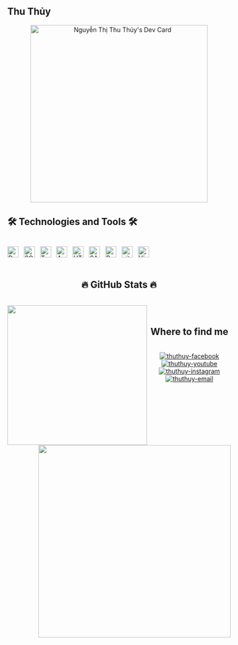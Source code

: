 <h2 > Thu Thủy </h2>
<div align="center">
<a href="https://app.daily.dev/thuthuy2996"><img src="https://api.daily.dev/devcards/d9d7e01e1b174ec685226fdcca44d6b2.png?r=bk4" width="400" alt="Nguyễn Thị Thu Thủy's Dev Card"/></a>
</div>
<div>
<h2 >🛠 Technologies and Tools 🛠</h2>
<br>
<!-- https://simpleicons.org/ -->
<span><img src="https://img.shields.io/badge/.Net-282C34?style=for-the-badge&logo=dotnet&logoColor=white" alt="DotNet logo" title="DotNet" height="25" /></span>
&nbsp;
<span><img src="https://img.shields.io/badge/SQLServer-282C34?logo=microsoftsqlserver&logoColor=F7DF1E" alt="SQL Server logo" title="SQLServer" height="25" /></span>
&nbsp;
<span><img src="https://img.shields.io/badge/TypeScript-282C34?logo=typescript&logoColor=3178C6" alt="TypeScript logo" title="TypeScript" height="25" /></span>
&nbsp;
<span><img src="https://img.shields.io/badge/Android-282C34?logo=android&logoColor=25BE30" alt="Android logo" title="Android" height="25" /></span>
&nbsp;
<span><img src="https://img.shields.io/badge/HTML5-282C34?logo=html5&logoColor=E34F26" alt="HTML5 logo" title="HTML5" height="25" /></span>
&nbsp;
<span><img src="https://img.shields.io/badge/Sass-282C34?logo=sass&logoColor=CC6699" alt="SASS logo" title="SASS" height="25" /></span> 
&nbsp;
<span><img src="https://img.shields.io/badge/Bootstrap-282C34?logo=bootstrap&logoColor=7952B3" alt="Bootstrap logo" title="Bootstrap" height="25" /></span>
&nbsp;
<span><img src="https://img.shields.io/badge/git-282C34?logo=git&logoColor=F05032" alt="git logo" title="git" height="25" /></span>
&nbsp;
<span><img src="https://img.shields.io/badge/VS%20Code-282C34?logo=visual-studio-code&logoColor=007ACC" alt="Visual Studio Code logo" title="Visual Studio Code" height="25" /></span>
&nbsp;

</div>
<br>
<h2 align="center">🔥 GitHub Stats 🔥</h2>
<!-- https://github.com/anuraghazra/github-readme-stats -->
<br>
<div align=center>
  <a href="#" title="thuthuy">
    <img width="315" align="left" src="https://github-readme-stats.vercel.app/api/top-langs/?username=ThuThuy2996&hide=c%23,powershell,Mathematica,Objective-C,Objective-C%2b%2b,Cuda&title_color=61dafb&text_color=ffffff&icon_color=61dafb&bg_color=20232a&langs_count=8&layout=compact&border_color=61dafb&hide_border=true" />
  </a>
  <a href="#" title="thuthuy">
    <img align="right" width="434" src="https://github-readme-stats.vercel.app/api?username=ThuThuy2996&show_icons=true&theme=react&border_color=61dafb&hide_border=true" />
  </a>
</div>

<br>
<h2 align="center">Where to find me</h2>
<br>
<!-- https://icons8.com -->
<div align="center">
  <a href="https://www.facebook.com/NhuocHy.IT96" target="blank">
    <img src="https://img.icons8.com/bubbles/100/000000/facebook-new.png" alt="thuthuy-facebook" />
  </a>
  <a href="https://www.youtube.com/@ThuThuy96" target="blank">
    <img src="https://img.icons8.com/bubbles/100/000000/youtube-squared.png" alt="thuthuy-youtube" />
  </a>
  <a href="https://www.instagram.com/thuthuy.it96/" target="blank">
    <img src="https://img.icons8.com/bubbles/100/000000/instagram.png" alt="thuthuy-instagram" />
  </a>
  <a href="mailto:nguyenthithuthuy0996@gmail.com" target="top">
    <img src="https://img.icons8.com/bubbles/100/000000/apple-mail.png" alt="thuthuy-email" />
  </a>
</div>

